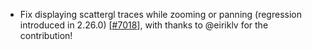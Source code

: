 - Fix displaying scattergl traces while zooming or panning (regression introduced in 2.26.0) [[#7018](https://github.com/plotly/plotly.js/pull/7018)], 
   with thanks to @eiriklv for the contribution!
